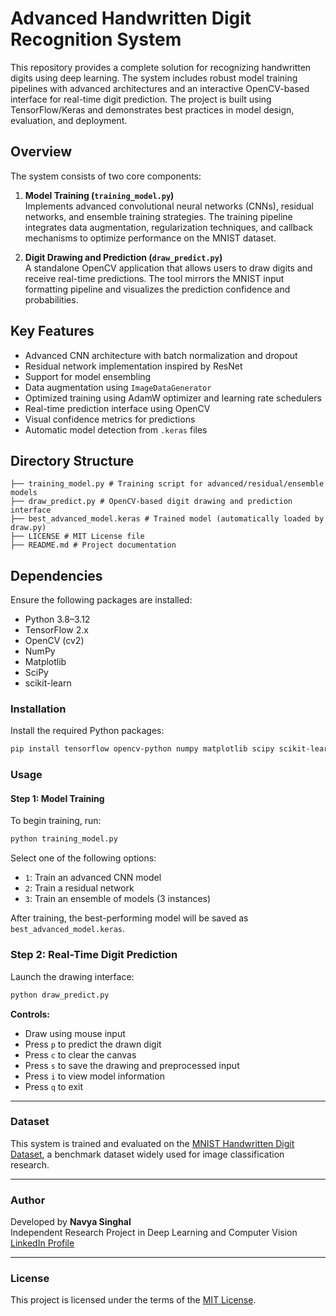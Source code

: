 # Advanced Handwritten Digit Recognition System

This repository provides a complete solution for recognizing handwritten digits using deep learning. The system includes robust model training pipelines with advanced architectures and an interactive OpenCV-based interface for real-time digit prediction. The project is built using TensorFlow/Keras and demonstrates best practices in model design, evaluation, and deployment.

## Overview

The system consists of two core components:

1. **Model Training (`training_model.py`)**  
   Implements advanced convolutional neural networks (CNNs), residual networks, and ensemble training strategies. The training pipeline integrates data augmentation, regularization techniques, and callback mechanisms to optimize performance on the MNIST dataset.

2. **Digit Drawing and Prediction (`draw_predict.py`)**  
   A standalone OpenCV application that allows users to draw digits and receive real-time predictions. The tool mirrors the MNIST input formatting pipeline and visualizes the prediction confidence and probabilities.

## Key Features

- Advanced CNN architecture with batch normalization and dropout
- Residual network implementation inspired by ResNet
- Support for model ensembling
- Data augmentation using `ImageDataGenerator`
- Optimized training using AdamW optimizer and learning rate schedulers
- Real-time prediction interface using OpenCV
- Visual confidence metrics for predictions
- Automatic model detection from `.keras` files

## Directory Structure
```
├── training_model.py # Training script for advanced/residual/ensemble models
├── draw_predict.py # OpenCV-based digit drawing and prediction interface
├── best_advanced_model.keras # Trained model (automatically loaded by draw.py)
├── LICENSE # MIT License file
├── README.md # Project documentation
```
## Dependencies

Ensure the following packages are installed:

- Python 3.8–3.12
- TensorFlow 2.x
- OpenCV (cv2)
- NumPy
- Matplotlib
- SciPy
- scikit-learn

### Installation

Install the required Python packages:

```bash
pip install tensorflow opencv-python numpy matplotlib scipy scikit-learn
```

### Usage

#### Step 1: Model Training

To begin training, run:

```bash
python training_model.py
```

Select one of the following options:

- `1`: Train an advanced CNN model  
- `2`: Train a residual network  
- `3`: Train an ensemble of models (3 instances)

After training, the best-performing model will be saved as `best_advanced_model.keras`.

### Step 2: Real-Time Digit Prediction

Launch the drawing interface:

```bash
python draw_predict.py
```

**Controls:**

- Draw using mouse input  
- Press `p` to predict the drawn digit  
- Press `c` to clear the canvas  
- Press `s` to save the drawing and preprocessed input  
- Press `i` to view model information  
- Press `q` to exit  

---

### Dataset

This system is trained and evaluated on the [MNIST Handwritten Digit Dataset](http://yann.lecun.com/exdb/mnist/), a benchmark dataset widely used for image classification research.

---

### Author

Developed by **Navya Singhal**  
Independent Research Project in Deep Learning and Computer Vision  
[LinkedIn Profile](https://www.linkedin.com/in/navya-singhal-aa8442313)

---

### License

This project is licensed under the terms of the [MIT License](LICENSE).
